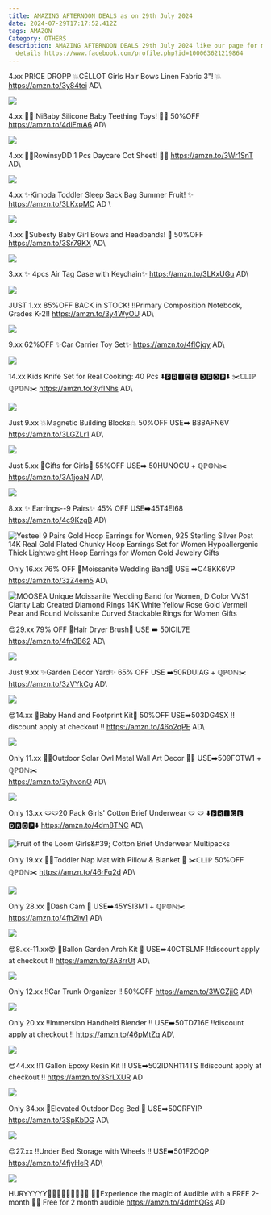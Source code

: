 ```yaml
---
title: AMAZING AFTERNOON DEALS as on 29th July 2024
date: 2024-07-29T17:17:52.412Z
tags: AMAZON
Category: OTHERS
description: AMAZING AFTERNOON DEALS 29th July 2024 like our page for more
  details https://www.facebook.com/profile.php?id=100063621219864
---
```

4.xx
PR!CE DROPP
💥CÉLLOT Girls Hair Bows Linen Fabric 3"! 💥
https://amzn.to/3y84tei
AD\
<!--StartFragment-->

![](https://m.media-amazon.com/images/I/81TbdNuq0aL._SL1500_.jpg)

<!--EndFragment-->

4.xx
💞💞 NiBaby Silicone Baby Teething Toys! 💞💞
50%OFF
https://amzn.to/4diEmA6
AD\
<!--StartFragment-->

![](https://m.media-amazon.com/images/I/71tuMWNxfGL._SL1500_.jpg)

<!--EndFragment-->

4.xx
 💞💞RowinsyDD 1 Pcs Daycare Cot Sheet! 💞💞
https://amzn.to/3Wr1SnT
AD\
<!--StartFragment-->

![](https://m.media-amazon.com/images/I/71xezu66sML._AC_SL1500_.jpg)

<!--EndFragment-->

4.xx
 ✨Kimoda Toddler Sleep Sack Bag Summer Fruit! ✨
https://amzn.to/3LKxpMC
AD \
<!--StartFragment-->

![](https://m.media-amazon.com/images/I/81jJEBku0pL._AC_SX679_.jpg)

<!--EndFragment-->

4.xx
 💞Subesty Baby Girl Bows and Headbands! 💞
50%OFF
https://amzn.to/3Sr79KX
AD\
<!--StartFragment-->

![](https://m.media-amazon.com/images/I/71d3+meAbKL._SL1500_.jpg)

<!--EndFragment-->

3.xx
✨ 4pcs Air Tag Case with Keychain✨ https://amzn.to/3LKxUGu
AD\
<!--StartFragment-->

![](https://m.media-amazon.com/images/I/81XsZZRp26L._AC_SL1500_.jpg)

<!--EndFragment-->

JUST 1.xx
85%OFF
BACK in STOCK!
‼️Primary Composition Notebook, Grades K-2‼️
https://amzn.to/3y4WyOU
AD\
<!--StartFragment-->

![](https://m.media-amazon.com/images/I/81tSZtO-3yL._AC_SL1500_.jpg)

<!--EndFragment-->

9.xx
62%OFF
✨Car Carrier Toy Set✨
https://amzn.to/4flCjgy
AD\
<!--StartFragment-->

![](https://m.media-amazon.com/images/I/61rPfYN40AL._AC_SL1031_.jpg)

<!--EndFragment-->

14.xx
Kids Knife Set for Real Cooking: 40 Pcs
⬇️🅿🆁🅸🅲🅴 🅳🆁🅾🅿⬇️
✂️ℂ𝕃𝕀ℙ ℚℙ𝕆ℕ✂️
https://amzn.to/3yflNhs
AD\
<!--StartFragment-->

![](https://m.media-amazon.com/images/I/81uTUoVHT-L._AC_SL1500_.jpg)

<!--EndFragment-->

Just 9.xx
 💥Magnetic Building Blocks💥
50%OFF
USE➡️ B88AFN6V
https://amzn.to/3LGZLr1
AD\
<!--StartFragment-->

![](https://m.media-amazon.com/images/I/71ZrqP17OTL._AC_SL1500_.jpg)

<!--EndFragment-->

Just 5.xx
💞Gifts for Girls💞
55%OFF
USE➡️ 50HUNOCU + ℚℙ𝕆ℕ✂️
https://amzn.to/3A1joaN
AD\
<!--StartFragment-->

![](https://m.media-amazon.com/images/I/61UHbVPxK0L._AC_SL1500_.jpg)

<!--EndFragment-->

8.xx
✨ Earrings--9 Pairs✨
45% OFF
USE➡️45T4EI68 
https://amzn.to/4c9KzgB
AD\
<!--StartFragment-->

![Yesteel 9 Pairs Gold Hoop Earrings for Women, 925 Sterling Silver Post 14K Real Gold Plated Chunky Hoop Earrings Set for Women Hypoallergenic Thick Lightweight Hoop Earrings for Women Gold Jewelry Gifts](https://m.media-amazon.com/images/I/81SFI8Zv8nL._AC_SY500_.jpg)

<!--EndFragment-->

Only 16.xx
76% OFF 
💍Moissanite Wedding Band💍
USE ➡️C48KK6VP 
https://amzn.to/3zZ4em5
AD\
<!--StartFragment-->

![MOOSEA Unique Moissanite Wedding Band for Women, D Color VVS1 Clarity Lab Created Diamond Rings 14K White Yellow Rose Gold Vermeil Pear and Round Moissanite Curved Stackable Rings for Women Gifts](https://m.media-amazon.com/images/I/71Q3IRtiPJL._AC_SY500_.jpg)

<!--EndFragment-->

😍29.xx
79% OFF
 💞Hair Dryer Brush💞
USE ➡️ 50ICIL7E
https://amzn.to/4fn3B62
AD\
<!--StartFragment-->

![](https://m.media-amazon.com/images/I/41vluTRqcoL._AC_.jpg)

<!--EndFragment-->

Just 9.xx
✨Garden Decor Yard✨
65% OFF 
USE ➡️50RDUIAG + ℚℙ𝕆ℕ✂️
https://amzn.to/3zVYkCg
AD\
<!--StartFragment-->

![](https://m.media-amazon.com/images/I/71dwyh0pY9L._AC_SL1500_.jpg)

<!--EndFragment-->

😍14.xx
 💞Baby Hand and Footprint Kit💞
50%OFF
USE➡️503DG4SX
‼️discount apply at checkout ‼️
https://amzn.to/46o2qPE
AD\
<!--StartFragment-->

![](https://m.media-amazon.com/images/I/71yS10jcsLL._AC_SL1500_.jpg)

<!--EndFragment-->

Only 11.xx
🦉🦉Outdoor Solar Owl Metal Wall Art Decor 🦉🦉
USE➡️509FOTW1 + ℚℙ𝕆ℕ✂️\
https://amzn.to/3yhvonO
AD\
<!--StartFragment-->

![](https://m.media-amazon.com/images/I/819v9iKs0IL._AC_SL1500_.jpg)

<!--EndFragment-->

Only 13.xx
🩲🩲20 Pack Girls' Cotton Brief Underwear 🩲 🩲
⬇️🅿🆁🅸🅲🅴 🅳🆁🅾🅿⬇️
https://amzn.to/4dm8TNC
AD\
<!--StartFragment-->

![Fruit of the Loom Girls\&#39; Cotton Brief Underwear Multipacks](https://m.media-amazon.com/images/I/91pMgXUoPWS._AC_SY606_.jpg)

<!--EndFragment-->

Only 19.xx
💞💞Toddler Nap Mat with Pillow & Blanket 💞
✂️ℂ𝕃𝕀ℙ 50%OFF  ℚℙ𝕆ℕ✂️
https://amzn.to/46rFq2d
AD\
<!--StartFragment-->

![](https://m.media-amazon.com/images/I/81GyzNcoyKL._AC_SL1500_.jpg)

<!--EndFragment-->

Only 28.xx
📸Dash Cam 📸
USE➡️45YSI3M1 + ℚℙ𝕆ℕ✂️ 
https://amzn.to/4fh2Iw1
AD\
<!--StartFragment-->

![](https://m.media-amazon.com/images/I/71uNMozN-6L._AC_SL1500_.jpg)

<!--EndFragment-->

😍8.xx-11.xx😍
🎈Ballon Garden Arch Kit 🎈
USE➡️40CTSLMF 
‼️discount apply at checkout ‼️
https://amzn.to/3A3rrUt
AD\
<!--StartFragment-->

![](https://m.media-amazon.com/images/I/81+qwnMAgCL._AC_SL1500_.jpg)

<!--EndFragment-->

Only 12.xx
‼️Car Trunk Organizer ‼️
50%OFF
https://amzn.to/3WGZjiG
AD\
<!--StartFragment-->

![](https://m.media-amazon.com/images/I/71btzYuyEXL._AC_SL1500_.jpg)

<!--EndFragment-->

Only 20.xx
‼️Immersion Handheld Blender ‼️
USE➡️50TD716E
‼️discount apply at checkout ‼️
https://amzn.to/46pMtZq
AD\
<!--StartFragment-->

![](https://m.media-amazon.com/images/I/71GeoUfjwRL._AC_SL1500_.jpg)

<!--EndFragment-->



😍44.xx
‼️1 Gallon Epoxy Resin Kit ‼️
USE➡️502IDNH114TS
‼️discount apply at checkout ‼️
https://amzn.to/3SrLXUR
AD

<!--StartFragment-->

![](https://m.media-amazon.com/images/I/61pxJ-CxTHL.jpg)

<!--EndFragment-->

Only 34.xx
🐶Elevated Outdoor Dog Bed 🐶
USE➡️50CRFYIP
https://amzn.to/3SpKbDG
AD\
<!--StartFragment-->

![](https://m.media-amazon.com/images/I/61vlL-bWfHL._AC_SL1500_.jpg)

<!--EndFragment-->

😍27.xx
‼️Under Bed Storage with Wheels ‼️
USE➡️501F2OQP 
https://amzn.to/4fjyHeR
AD\
<!--StartFragment-->

![](https://m.media-amazon.com/images/I/81NNyNBcKSL._AC_SL1500_.jpg)

<!--EndFragment-->

HURYYYYY🏃💨🏃‍♀️💨🏃💨🏃‍♀️
🎵🎵Experience the magic of Audible with a FREE 2-month 🎵🎵
Free for 2 month audible
https://amzn.to/4dmhQGs
AD